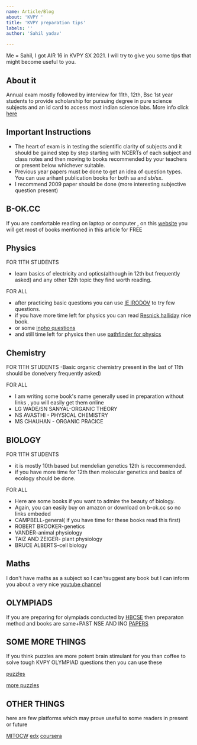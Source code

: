 ```yaml
---
name: Article/Blog
about: 'KVPY '
title: 'KVPY preparation tips'
labels: ''
author: 'Sahil yadav'

---
```


Me = Sahil, I got AIR 16 in KVPY SX 2021. I will try to give you some tips that might become useful to you.

<!--truncate-->

## About it
Annual exam mostly followed by interview for 11th, 12th, Bsc 1st year students to provide scholarship for pursuing degree in pure science subjects and an id card to access most indian science labs. 
More info click [here](http://www.kvpy.iisc.ernet.in/)

## Important Instructions
- The heart of exam is in testing the scientific clarity of subjects and it should be gained step by step starting with NCERTs of each subject and class notes and then moving to books recommended by your teachers or present below whichever suitable.
- Previous year papers must be done to get an idea of question types. You can use arihant publication books for both sa and sb/sx. 
- I recommend 2009 paper should be done (more interesting subjective question present)

## B-OK.CC
If you are comfortable reading on laptop or computer , on this [website](b-ok.cc) you will get most of books mentioned in this article  for FREE

## Physics
FOR 11TH STUDENTS
- learn basics of electricity and optics(although in 12th but frequently asked) and any other 12th topic they find worth reading.

FOR ALL
- after practicing basic questions you can use [IE IRODOV](https://www.amazon.in/Problems-GENERAL-PHYSICS-I-Irodov/dp/9351762564/ref=sr_1_1?keywords=ie+irodov&qid=1639709529&sprefix=ie+iro%2Caps%2C526&sr=8-1) to try few  questions.
- if you have more time left for physics you can read [Resnick halliday](https://www.amazon.in/Principles-Physics-Halliday-Robert-Resnick/dp/8126552565/ref=sr_1_2?keywords=resnick+halliday+physics&qid=1639709734&smid=AT95IG9ONZD7S&sprefix=resnick%2Caps%2C583&sr=8-2) nice book.
- or some [inpho questions](https://olympiads.hbcse.tifr.res.in/how-to-prepare/past-papers/)
- and still time left for physics then use [pathfinder for physics](https://www.amazon.in/Pathfinder-Olympiad-Tiwari-Singh-Jangid/dp/9332568715/ref=sr_1_3?keywords=pathfinder+physics+for+jee+advanced&qid=1639712669&sprefix=pathfinder+phy%2Caps%2C1044&sr=8-3)

## Chemistry
FOR 11TH STUDENTS
-Basic organic chemistry present in the last of 11th should be done(very frequently asked)

FOR ALL
- I am writing some book's name generally used in preparation without links , you will easily get them online 
 - LG WADE/SN SANYAL-ORGANIC THEORY
 - NS AVASTHI - PHYSICAL CHEMISTRY
 - MS CHAUHAN - ORGANIC PRACICE
 
## BIOLOGY
 FOR 11TH STUDENTS
 - it is mostly 10th based but mendelian genetics 12th is reccommended.
 - if you have more time for 12th then molecular genetics and basics of ecology should be done.
 
 FOR ALL
 - Here are some books if you want to admire the beauty of biology.
 - Again, you can easily buy on amazon or download on b-ok.cc so no links embeded
 - CAMPBELL-general( if you have time for these books read this first) 
 - ROBERT BROOKER-genetics
 - VANDER-animal physiology
 - TAIZ AND ZEIGER- plant physiology
 - BRUCE ALBERTS-cell biology

## Maths 
 I don't have maths as a subject so I can'tsuggest any book but I can inform you about a very nice [youtube channel](https://www.youtube.com/c/3blue1brown)

## OLYMPIADS
If you are preparing for olympiads conducted by [HBCSE](https://olympiads.hbcse.tifr.res.in/) then preparaton method and books are same+PAST NSE AND INO [PAPERS](https://olympiads.hbcse.tifr.res.in/how-to-prepare/past-papers/)

## SOME MORE THINGS
If you think puzzles are more potent brain stimulant for you than coffee to solve tough KVPY OLYMPIAD questions then you can use these

[puzzles](https://sumo.stanford.edu/puzzlehunt/index.html)

[more puzzles](https://www.expii.com/solve)

## OTHER THINGS
 here are few platforms which may prove useful to some readers in present or future
 
 [MITOCW](https://ocw.mit.edu/index.htm)
 [edx](https://www.edx.org/)
 [coursera](https://www.coursera.org/)


  
